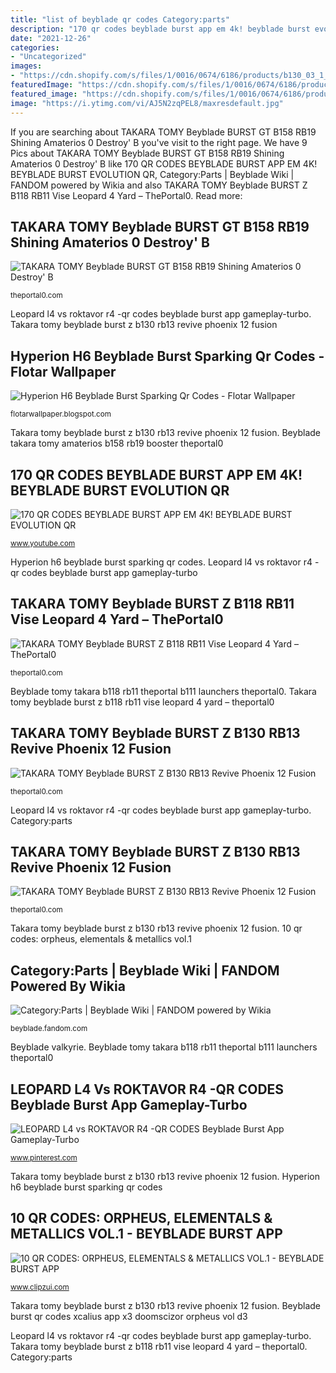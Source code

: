 ```yaml
---
title: "list of beyblade qr codes Category:parts"
description: "170 qr codes beyblade burst app em 4k! beyblade burst evolution qr"
date: "2021-12-26"
categories:
- "Uncategorized"
images:
- "https://cdn.shopify.com/s/files/1/0016/0674/6186/products/b130_03_1_5ecec5c9-df23-4179-b310-ce34abac5e31_1200x1200.jpg?v=1563766857"
featuredImage: "https://cdn.shopify.com/s/files/1/0016/0674/6186/products/B130_03_2_022c59d7-f88e-4c7b-a995-f3e26acc584e_1200x1200.jpg?v=1563766857"
featured_image: "https://cdn.shopify.com/s/files/1/0016/0674/6186/products/B130_03_2_022c59d7-f88e-4c7b-a995-f3e26acc584e_1200x1200.jpg?v=1563766857"
image: "https://i.ytimg.com/vi/AJ5N2zqPEL8/maxresdefault.jpg"
---
```


If you are searching about TAKARA TOMY Beyblade BURST GT B158 RB19 Shining Amaterios 0 Destroy&#039; B you've visit to the right page. We have 9 Pics about TAKARA TOMY Beyblade BURST GT B158 RB19 Shining Amaterios 0 Destroy&#039; B like 170 QR CODES BEYBLADE BURST APP EM 4K! BEYBLADE BURST EVOLUTION QR, Category:Parts | Beyblade Wiki | FANDOM powered by Wikia and also TAKARA TOMY Beyblade BURST Z B118 RB11 Vise Leopard 4 Yard – ThePortal0. Read more:

## TAKARA TOMY Beyblade BURST GT B158 RB19 Shining Amaterios 0 Destroy&#039; B

![TAKARA TOMY Beyblade BURST GT B158 RB19 Shining Amaterios 0 Destroy&#039; B](https://cdn.shopify.com/s/files/1/0016/0674/6186/products/B158_8_c6873ab1-3b66-4290-87bc-6e64f891295a_1200x1200.jpg?v=1582557134 "Beyblade valtryek achilles bahamut roktavor r4 loadmp4 vimeocdn launcher gt")

<small>theportal0.com</small>

Leopard l4 vs roktavor r4 -qr codes beyblade burst app gameplay-turbo. Takara tomy beyblade burst z b130 rb13 revive phoenix 12 fusion

## Hyperion H6 Beyblade Burst Sparking Qr Codes - Flotar Wallpaper

![Hyperion H6 Beyblade Burst Sparking Qr Codes - Flotar Wallpaper](https://lh6.googleusercontent.com/proxy/d-iCCjGOQAaATKZ2BnOa9w0RfcmPqONPoixVDJpVT9HD-CWr8-Q0tsEq7RPem7w1SQg9Lj9ziAs1Y7Jn3blJLep7AUUSiCSkQE043nt0qNWn8UdaWNv4FH96olOIKU-Q-z3yg33mfcHTS0RDOO_uf_oZhw_Nv5-_SAjIvzV8Yqy8HYefZ1wStA=w1200-h630-p-k-no-nu "Beyblade valtryek achilles bahamut roktavor r4 loadmp4 vimeocdn launcher gt")

<small>flotarwallpaper.blogspot.com</small>

Takara tomy beyblade burst z b130 rb13 revive phoenix 12 fusion. Beyblade takara tomy amaterios b158 rb19 booster theportal0

## 170 QR CODES BEYBLADE BURST APP EM 4K! BEYBLADE BURST EVOLUTION QR

![170 QR CODES BEYBLADE BURST APP EM 4K! BEYBLADE BURST EVOLUTION QR](https://i.ytimg.com/vi/AJ5N2zqPEL8/maxresdefault.jpg "Category:parts")

<small>www.youtube.com</small>

Hyperion h6 beyblade burst sparking qr codes. Leopard l4 vs roktavor r4 -qr codes beyblade burst app gameplay-turbo

## TAKARA TOMY Beyblade BURST Z B118 RB11 Vise Leopard 4 Yard – ThePortal0

![TAKARA TOMY Beyblade BURST Z B118 RB11 Vise Leopard 4 Yard – ThePortal0](https://cdn.shopify.com/s/files/1/0016/0674/6186/products/B118_02_2_e3e9814a-951b-44d8-8d40-174e4da9c87e_1200x1200.jpg?v=1574982748 "Beyblade burst qr codes xcalius app x3 doomscizor orpheus vol d3")

<small>theportal0.com</small>

Beyblade tomy takara b118 rb11 theportal b111 launchers theportal0. Takara tomy beyblade burst z b118 rb11 vise leopard 4 yard – theportal0

## TAKARA TOMY Beyblade BURST Z B130 RB13 Revive Phoenix 12 Fusion

![TAKARA TOMY Beyblade BURST Z B130 RB13 Revive Phoenix 12 Fusion](https://cdn.shopify.com/s/files/1/0016/0674/6186/products/B130_03_2_022c59d7-f88e-4c7b-a995-f3e26acc584e_1200x1200.jpg?v=1563766857 "Beyblade codigos roktavor bley códigos achilles rise codigo toupie eachnow amaterios fafnir legendarios spryzen cho regalia gameplay évolution reglas muppalla")

<small>theportal0.com</small>

Leopard l4 vs roktavor r4 -qr codes beyblade burst app gameplay-turbo. Category:parts

## TAKARA TOMY Beyblade BURST Z B130 RB13 Revive Phoenix 12 Fusion

![TAKARA TOMY Beyblade BURST Z B130 RB13 Revive Phoenix 12 Fusion](https://cdn.shopify.com/s/files/1/0016/0674/6186/products/b130_03_1_5ecec5c9-df23-4179-b310-ce34abac5e31_1200x1200.jpg?v=1563766857 "Beyblade valtryek achilles bahamut roktavor r4 loadmp4 vimeocdn launcher gt")

<small>theportal0.com</small>

Takara tomy beyblade burst z b130 rb13 revive phoenix 12 fusion. 10 qr codes: orpheus, elementals &amp; metallics vol.1

## Category:Parts | Beyblade Wiki | FANDOM Powered By Wikia

![Category:Parts | Beyblade Wiki | FANDOM powered by Wikia](https://vignette.wikia.nocookie.net/beyblade/images/7/75/God_Valkyrie_(Holy_Knight_Ver.).png/revision/latest?cb=20181130040707 "Takara tomy beyblade burst z b130 rb13 revive phoenix 12 fusion")

<small>beyblade.fandom.com</small>

Beyblade valkyrie. Beyblade tomy takara b118 rb11 theportal b111 launchers theportal0

## LEOPARD L4 Vs ROKTAVOR R4 -QR CODES Beyblade Burst App Gameplay-Turbo

![LEOPARD L4 vs ROKTAVOR R4 -QR CODES Beyblade Burst App Gameplay-Turbo](https://i.pinimg.com/736x/ac/e2/d4/ace2d4a1f203e4ce00b02019370dca09.jpg "Beyblade takara tomy amaterios b158 rb19 booster theportal0")

<small>www.pinterest.com</small>

Takara tomy beyblade burst z b130 rb13 revive phoenix 12 fusion. Hyperion h6 beyblade burst sparking qr codes

## 10 QR CODES: ORPHEUS, ELEMENTALS &amp; METALLICS VOL.1 - BEYBLADE BURST APP

![10 QR CODES: ORPHEUS, ELEMENTALS &amp; METALLICS VOL.1 - BEYBLADE BURST APP](https://i.ytimg.com/vi/9ZI-ONeAznk/maxresdefault.jpg "170 qr codes beyblade burst app em 4k! beyblade burst evolution qr")

<small>www.clipzui.com</small>

Takara tomy beyblade burst z b130 rb13 revive phoenix 12 fusion. Beyblade burst qr codes xcalius app x3 doomscizor orpheus vol d3

Leopard l4 vs roktavor r4 -qr codes beyblade burst app gameplay-turbo. Takara tomy beyblade burst z b118 rb11 vise leopard 4 yard – theportal0. Category:parts
